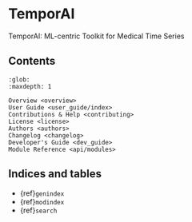 # TemporAI

TemporAI: ML-centric Toolkit for Medical Time Series



## Contents

```{toctree}
:glob:
:maxdepth: 1

Overview <overview>
User Guide <user_guide/index>
Contributions & Help <contributing>
License <license>
Authors <authors>
Changelog <changelog>
Developer's Guide <dev_guide>
Module Reference <api/modules>
```

## Indices and tables

* {ref}`genindex`
* {ref}`modindex`
* {ref}`search`

[Sphinx]: http://www.sphinx-doc.org/
[Markdown]: https://daringfireball.net/projects/markdown/
[reStructuredText]: http://www.sphinx-doc.org/en/master/usage/restructuredtext/basics.html
[MyST]: https://myst-parser.readthedocs.io/en/latest/
